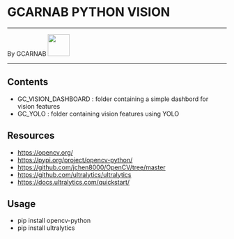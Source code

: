 # GCARNAB PYTHON VISION 
___

By GCARNAB <a href='https://github.com/gcarnab'> <img src='https://avatars.githubusercontent.com/u/15156604?v=4' width="50"/></a>
___

## Contents

- GC_VISION_DASHBOARD : folder containing a simple dashbord for vision features
- GC_YOLO : folder containing vision features using YOLO

## Resources 

- https://opencv.org/
- https://pypi.org/project/opencv-python/
- https://github.com/jchen8000/OpenCV/tree/master
- https://github.com/ultralytics/ultralytics
- https://docs.ultralytics.com/quickstart/

## Usage

- pip install opencv-python
- pip install ultralytics